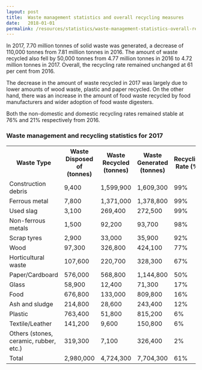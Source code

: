 ```yaml
---
layout: post
title:  Waste management statistics and overall recycling measures
date:   2018-01-01
permalink: /resources/statistics/waste-management-statistics-overall-recycling
---
```


In 2017, 7.70 million tonnes of solid waste was generated, a decrease of 110,000 tonnes from 7.81 million tonnes in 2016. The amount of waste recycled also fell by 50,000 tonnes from 4.77 million tonnes in 2016 to 4.72 million tonnes in 2017. Overall, the recycling rate remained unchanged at 61 per cent from 2016.

The decrease in the amount of waste recycled in 2017 was largely due to lower amounts of wood waste, plastic and paper recycled. On the other hand, there was an increase in the amount of food waste recycled by food manufacturers and wider adoption of food waste digesters. 

Both the non-domestic and domestic recycling rates remained stable at 76% and 21% respectively from 2016.

### Waste management and recycling statistics for 2017

<style type="text/css">
.tg  {border-collapse:collapse;border-spacing:0;}
.tg td{font-family:Arial, sans-serif;font-size:14px;padding:10px 5px;border-style:solid;border-width:1px;overflow:hidden;word-break:normal;border-color:black;}
.tg th{font-family:Arial, sans-serif;font-size:14px;font-weight:normal;padding:10px 5px;border-style:solid;border-width:1px;overflow:hidden;word-break:normal;border-color:black;}
.tg .tg-0pky{border-color:inherit;text-align:left;vertical-align:top}
</style>
<table class="table-h">
  <tr>
    <th class="tg-0pky">Waste Type</th>
    <th class="tg-0pky">Waste Disposed of (tonnes)</th>
    <th class="tg-0pky">Waste Recycled (tonnes)</th>
    <th class="tg-0pky">Waste Generated (tonnes)</th>
    <th class="tg-0pky">Recycling Rate (%)</th>
  </tr>
  <tr>
    <td class="tg-0pky">Construction debris</td>
    <td class="tg-0pky">9,400</td>
    <td class="tg-0pky">1,599,900</td>
    <td class="tg-0pky">1,609,300</td>
    <td class="tg-0pky">99%</td>
  </tr>
  <tr>
    <td class="tg-0pky">Ferrous metal</td>
    <td class="tg-0pky">7,800</td>
    <td class="tg-0pky">1,371,000</td>
    <td class="tg-0pky">1,378,800</td>
    <td class="tg-0pky">99%</td>
  </tr>
  <tr>
    <td class="tg-0pky">Used slag</td>
    <td class="tg-0pky">3,100</td>
    <td class="tg-0pky">269,400</td>
    <td class="tg-0pky">272,500</td>
    <td class="tg-0pky">99%</td>
  </tr>
  <tr>
    <td class="tg-0pky">Non-ferrous metals</td>
    <td class="tg-0pky">1,500</td>
    <td class="tg-0pky">92,200</td>
    <td class="tg-0pky">93,700</td>
    <td class="tg-0pky">98%</td>
  </tr>
  <tr>
    <td class="tg-0pky">Scrap tyres</td>
    <td class="tg-0pky">2,900</td>
    <td class="tg-0pky">33,000</td>
    <td class="tg-0pky">35,900</td>
    <td class="tg-0pky">92%</td>
  </tr>
  <tr>
    <td class="tg-0pky">Wood</td>
    <td class="tg-0pky">97,300</td>
    <td class="tg-0pky">326,800</td>
    <td class="tg-0pky">424,100</td>
    <td class="tg-0pky">77%</td>
  </tr>
  <tr>
    <td class="tg-0pky">Horticultural waste</td>
    <td class="tg-0pky">107,600</td>
    <td class="tg-0pky">220,700</td>
    <td class="tg-0pky">328,300</td>
    <td class="tg-0pky">67%</td>
  </tr>
  <tr>
    <td class="tg-0pky">Paper/Cardboard</td>
    <td class="tg-0pky">576,000</td>
    <td class="tg-0pky">568,800</td>
    <td class="tg-0pky">1,144,800</td>
    <td class="tg-0pky">50%</td>
  </tr>
  <tr>
    <td class="tg-0pky">Glass</td>
    <td class="tg-0pky">58,900</td>
    <td class="tg-0pky">12,400</td>
    <td class="tg-0pky">71,300</td>
    <td class="tg-0pky">17%</td>
  </tr>
  <tr>
    <td class="tg-0pky">Food</td>
    <td class="tg-0pky">676,800</td>
    <td class="tg-0pky">133,000</td>
    <td class="tg-0pky">809,800</td>
    <td class="tg-0pky">16%</td>
  </tr>
  <tr>
    <td class="tg-0pky">Ash and sludge</td>
    <td class="tg-0pky">214,800</td>
    <td class="tg-0pky">28,600</td>
    <td class="tg-0pky">243,400</td>
    <td class="tg-0pky">12%</td>
  </tr>
  <tr>
    <td class="tg-0pky">Plastic</td>
    <td class="tg-0pky">763,400</td>
    <td class="tg-0pky">51,800</td>
    <td class="tg-0pky">815,200</td>
    <td class="tg-0pky">6%</td>
  </tr>
  <tr>
    <td class="tg-0pky">Textile/Leather</td>
    <td class="tg-0pky">141,200</td>
    <td class="tg-0pky">9,600</td>
    <td class="tg-0pky">150,800</td>
    <td class="tg-0pky">6%</td>
  </tr>
  <tr>
    <td class="tg-0pky">Others (stones, ceramic, rubber, etc.)</td>
    <td class="tg-0pky">319,300</td>
    <td class="tg-0pky">7,100</td>
    <td class="tg-0pky">326,400</td>
    <td class="tg-0pky">2%</td>
  </tr>
  <tr>
    <td class="tg-0pky">Total</td>
    <td class="tg-0pky">2,980,000</td>
    <td class="tg-0pky">4,724,300</td>
    <td class="tg-0pky">7,704,300</td>
    <td class="tg-0pky">61%</td>
  </tr>
</table>
